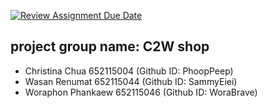 [![Review Assignment Due Date](https://classroom.github.com/assets/deadline-readme-button-24ddc0f5d75046c5622901739e7c5dd533143b0c8e959d652212380cedb1ea36.svg)](https://classroom.github.com/a/mMAYBnR0)

project group name: C2W shop
---
- Christina Chua 652115004 (Github ID: PhoopPeep)
- Wasan Renumat 652115044 (Github ID: SammyEiei)
- Woraphon Phankaew 652115046 (Github ID: WoraBrave)
